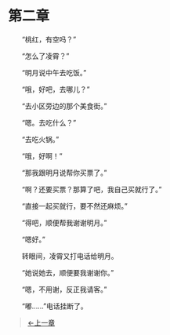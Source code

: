 # 第二章

&#x3000;&#x3000;“桃红，有空吗？”

&#x3000;&#x3000;“怎么了凌霄？”

&#x3000;&#x3000;“明月说中午去吃饭。”

&#x3000;&#x3000;“哦，好吧，去哪儿？”

&#x3000;&#x3000;“去小区旁边的那个美食街。”

&#x3000;&#x3000;“嗯。去吃什么？”

&#x3000;&#x3000;“去吃火锅。”

&#x3000;&#x3000;“哦，好啊！”

&#x3000;&#x3000;“那我跟明月说帮你买票了。”

&#x3000;&#x3000;“啊？还要买票？那算了吧，我自己买就行了。”

&#x3000;&#x3000;“直接一起买就行，要不然还麻烦。”

&#x3000;&#x3000;“得吧，顺便帮我谢谢明月。”

&#x3000;&#x3000;“嗯好。”

&#x3000;&#x3000;转眼间，凌霄又打电话给明月。

&#x3000;&#x3000;“她说她去，顺便要我谢谢你。”

&#x3000;&#x3000;“嗯，不用谢，反正我请客。”

&#x3000;&#x3000;“嘟……”电话挂断了。

> [←上一章](/zh-cn/ex1/chapter1.md)
